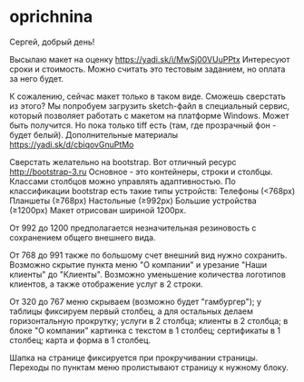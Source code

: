 # oprichnina

Сергей, добрый день!

Высылаю макет на оценку https://yadi.sk/i/MwSj00VUuPPtx Интересуют сроки и стоимость. Можно считать это тестовым заданием, но оплата за него будет.

К сожалению, сейчас макет только в таком виде. Сможешь сверстать из этого?
Мы попробуем загрузить sketch-файл в специальный сервис, который позволяет работать с макетом на платформе Windows. Может быть получится. Но пока только tiff есть (там, где прозрачный фон - будет белый).
Дополнительные материалы https://yadi.sk/d/cbiqovGnuPtMo

Сверстать желательно на bootstrap. Вот отличный ресурс http://bootstrap-3.ru
Основное - это контейнеры, строки и столбцы. Классами столбцов можно управлять адаптивностью.
По классификации bootstrap есть такие типы устройств:
Телефоны (<768px)
Планшеты (≥768px)
Настольные (≥992px)	
Большие устройства (≥1200px)
Макет отрисован шириной 1200px.

От 992 до 1200 предполагается незначительная резиновость с сохранением общего внешнего вида.

От 768 до 991 также по большому счет внешний вид нужно сохранить. Возможно скрытие пункта меню "О компании" и урезание "Наши клиенты" до "Клиенты". Возможно уменьшение количества логотипов клиентов, а также отображение услуг в 2 строки.

От 320 до 767 меню скрываем (возможно будет "гамбургер"); у таблицы фиксируем первый столбец, а для остальных делаем горизонтальную прокрутку; услуги в 2 столбца; клиенты в 2 столбца; в блоке "О компании" картинка с текстом в 1 столбец; сертификаты в 1 столбец; карта и форма в 1 столбец.

Шапка на странице фиксируется при прокручивании страницы. Переходы по пунктам меню пролистывают страницу к нужному блоку.
